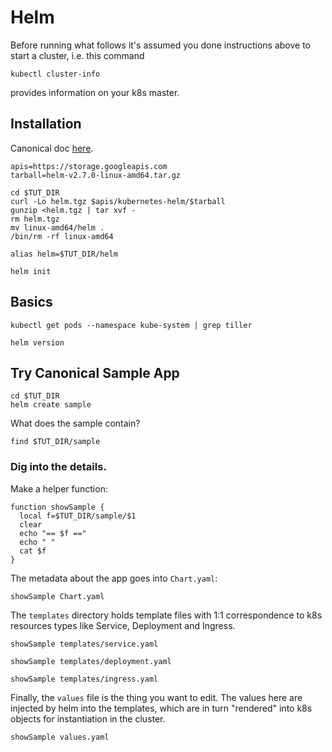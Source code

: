 # Helm

Before running what follows it's assumed you done
instructions above to start a cluster, i.e. this command
```
kubectl cluster-info
```
provides information on your k8s master.

## Installation

Canonical doc [here](https://github.com/kubernetes/helm/blob/master/docs/install.md).

<!-- @installLatest -->
```
apis=https://storage.googleapis.com
tarball=helm-v2.7.0-linux-amd64.tar.gz

cd $TUT_DIR
curl -Lo helm.tgz $apis/kubernetes-helm/$tarball
gunzip <helm.tgz | tar xvf -
rm helm.tgz
mv linux-amd64/helm .
/bin/rm -rf linux-amd64
```

```
alias helm=$TUT_DIR/helm
```

<!-- @initialize -->
```
helm init
```


## Basics

<!-- @areTheLightsOn -->
```
kubectl get pods --namespace kube-system | grep tiller
```

```
helm version
```

## Try Canonical Sample App

<!-- @createSampleApp -->
```
cd $TUT_DIR
helm create sample
```

What does the sample contain?
```
find $TUT_DIR/sample
```

### Dig into the details.

Make a helper function:
```
function showSample {
  local f=$TUT_DIR/sample/$1
  clear
  echo "== $f =="
  echo " "
  cat $f
}
```

The metadata about the app goes into `Chart.yaml`:
```
showSample Chart.yaml
```

The `templates` directory holds template files
with 1:1 correspondence to k8s resources types like
Service, Deployment and Ingress.

```
showSample templates/service.yaml
```

```
showSample templates/deployment.yaml
```

```
showSample templates/ingress.yaml
```

Finally, the `values` file is the thing
you want to edit.  The values here are injected by
helm into the templates, which are in turn "rendered"
into k8s objects for instantiation in the cluster.
```
showSample values.yaml
```
